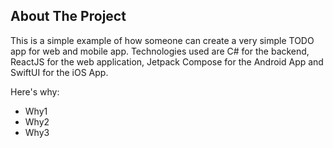 
## About The Project

This is a simple example of how someone can create a very simple TODO app for web and mobile app. Technologies used are C# for the backend, ReactJS for the web application, Jetpack Compose for the Android App and SwiftUI for the iOS App.

Here's why:
* Why1
* Why2
* Why3
